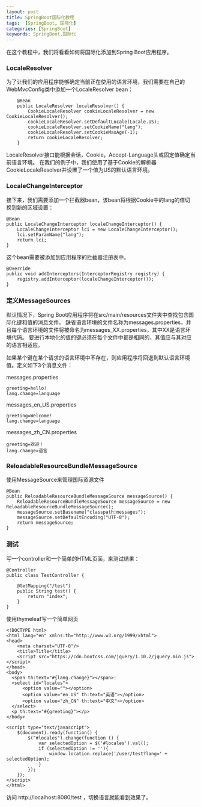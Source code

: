 ```yaml
---
layout: post
title: SpringBoot国际化教程
tags:  [SpringBoot, 国际化]
categories: [SpringBoot]
keywords: SpringBoot,国际化
---
```



在这个教程中，我们将看看如何将国际化添加到Spring Boot应用程序。




### LocaleResolver
为了让我们的应用程序能够确定当前正在使用的语言环境，我们需要在自己的WebMvcConfig类中添加一个LocaleResolver bean：
```
    @Bean
    public LocaleResolver localeResolver() {
        CookieLocaleResolver cookieLocaleResolver = new CookieLocaleResolver();
        cookieLocaleResolver.setDefaultLocale(Locale.US);
        cookieLocaleResolver.setCookieName("lang");
        cookieLocaleResolver.setCookieMaxAge(-1);
        return cookieLocaleResolver;
    }
```

LocaleResolver接口能根据会话，Cookie，Accept-Language头或固定值确定当前语言环境。
在我们的例子中，我们使用了基于Cookie的解析器CookieLocaleResolver并设置了一个值为US的默认语言环境。

### LocaleChangeInterceptor
接下来，我们需要添加一个拦截器bean，该bean将根据Cookie中的lang的值切换到新的区域设置：
```
@Bean
public LocaleChangeInterceptor localeChangeInterceptor() {
    LocaleChangeInterceptor lci = new LocaleChangeInterceptor();
    lci.setParamName("lang");
    return lci;
}
```

这个bean需要被添加到应用程序的拦截器注册表中。
```
@Override
public void addInterceptors(InterceptorRegistry registry) {
    registry.addInterceptor(localeChangeInterceptor());
}
```

### 定义MessageSources
默认情况下，Spring Boot应用程序将在src/main/resources文件夹中查找包含国际化键和值的消息文件。
缺省语言环境的文件名称为messages.properties，并且每个语言环境的文件将被命名为messages_XX.properties，其中XX是语言环境代码。
要进行本地化的值的键必须在每个文件中都是相同的，其值应与其对应的语言相适应。

如果某个键在某个请求的语言环境中不存在，则应用程序将回退到默认语言环境值。定义如下3个消息文件：

messages.properties
```
greeting=hello!
lang.change=language
```

messages_en_US.properties
```
greeting=Welcome!
lang.change=language
```

messages_zh_CN.properties
```
greeting=欢迎！
lang.change=语言
```

### ReloadableResourceBundleMessageSource
使用MessageSource来管理国际资源文件
```
@Bean
public ReloadableResourceBundleMessageSource messageSource() {
    ReloadableResourceBundleMessageSource messageSource = new ReloadableResourceBundleMessageSource();
    messageSource.setBasename("classpath:messages");
    messageSource.setDefaultEncoding("UTF-8");
    return messageSource;
}
```

### 测试
写一个controller和一个简单的HTML页面，来测试结果：

```
@Controller
public class TestController {

    @GetMapping("/test")
    public String test() {
        return "index";
    }
}
```

使用thymeleaf写一个简单网页
```
<!DOCTYPE html>
<html lang="en" xmlns:th="http://www.w3.org/1999/xhtml">
<head>
    <meta charset="UTF-8"/>
    <title>Title</title>
    <script src="https://cdn.bootcss.com/jquery/1.10.2/jquery.min.js"></script>
</head>
<body>
  <span th:text="#{lang.change}"></span>:
  <select id="locales">
      <option value=""></option>
      <option value="en_US" th:text="英语"></option>
      <option value="zh_CN" th:text="中文"></option>
  </select>
  <p th:text="#{greeting}"></p>
</body>

<script type="text/javascript">
    $(document).ready(function() {
        $("#locales").change(function () {
            var selectedOption = $('#locales').val();
            if (selectedOption != ''){
                window.location.replace('/user/test?lang=' + selectedOption);
            }
        });
    });
</script>
</html>
```

访问 http://localhost:8080/test ，切换语言就能看到效果了。